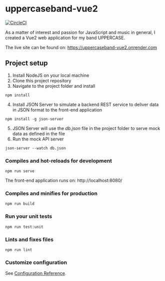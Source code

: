 # uppercaseband-vue2

[![CircleCI](https://circleci.com/gh/markdeleon01/uppercaseband-vue2/tree/master.svg?style=svg)](https://circleci.com/gh/markdeleon01/uppercaseband-vue2/tree/master)

As a matter of interest and passion for JavaScript and music in general, I created a Vue2 web application for my band UPPERCASE.

The live site can be found on: https://uppercaseband-vue2.onrender.com

## Project setup

1.  Install NodeJS on your local machine
2.  Clone this project repository
3.  Navigate to the project folder and install

```
npm install
```

4.  Install JSON Server to simulate a backend REST service to deliver data in JSON format to the front-end application

```
npm install -g json-server
```

5.  JSON Server will use the _db.json_ file in the project folder to serve mock data as defined in the file
6.  Run the mock API server

```
json-server --watch db.json
```

### Compiles and hot-reloads for development

```
npm run serve
```

The front-end application runs on: http://localhost:8080/

### Compiles and minifies for production

```
npm run build
```

### Run your unit tests

```
npm run test:unit
```

### Lints and fixes files

```
npm run lint
```

### Customize configuration

See [Configuration Reference](https://cli.vuejs.org/config/).
